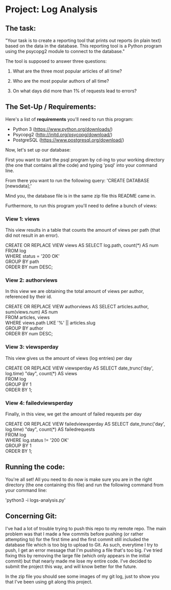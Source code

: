 # Project: Log Analysis

## The task:

"Your task is to create a reporting tool that prints out reports (in plain text) based on the data in the database. This reporting tool is a Python program using the psycopg2 module to connect to the database."

The tool is supposed to answer three questions:

1. What are the three most popular articles of all time?

2. Who are the most popular authors of all time?

3. On what days did more than 1% of requests lead to errors?


## The Set-Up / Requirements:

Here's a list of <b>requirements</b> you'll need to run this program:

- Python 3 (https://www.python.org/downloads/)
- Psycopg2 (http://initd.org/psycopg/download/)
- PostgreSQL (https://www.postgresql.org/download/)

Now, let's set up our database:

First you want to start the psql program by cd-ing to your working directory (the one that contains all the code) and typing 'psql' into your command line.

From there you want to run the following query:
'CREATE DATABASE [newsdata];'

Mind you, the database file is in the same zip file this README came in.


Furthermore, to run this program you'll need to define a bunch of views:

### View 1: views

This view results in a table that counts the amount of views per
path (that did not result in an error).

CREATE OR REPLACE VIEW views AS SELECT log.path, count(*) AS num <br>
FROM log <br>
WHERE status = '200 OK' <br>
GROUP BY path <br>
ORDER BY num DESC;


### View 2: authorviews

In this view we are obtaining the total amount of views per author, referenced by their id.

CREATE OR REPLACE VIEW authorviews AS SELECT articles.author, sum(views.num) AS num <br>
FROM articles, views <br>
WHERE views.path LIKE '%' || articles.slug <br>
GROUP BY author <br>
ORDER BY num DESC;

### View 3: viewsperday

This view gives us the amount of views (log entries) per day

CREATE OR REPLACE VIEW viewsperday AS SELECT date_trunc('day', log.time) "day", count(*) AS views <br>
FROM log <br>
GROUP BY 1 <br>
ORDER BY 1;

### View 4: failedviewsperday

Finally, in this view, we get the amount of failed requests per day

CREATE OR REPLACE VIEW failedviewsperday AS SELECT date_trunc('day', log.time) "day", count(*) AS failedrequests <br>
FROM log <br>
WHERE log.status != '200 OK' <br>
GROUP BY 1 <br>
ORDER BY 1;

## Running the code:

You're all set! All you need to do now is make sure you are in the right directory (the one containing this file) and run the following command from your command line:

'python3 -i logs-analysis.py'

## Concerning Git:

I've had a lot of trouble trying to push this repo to my remote repo. The main problem was that I made a few commits before pushing (or rather attempting to) for the first time and the first commit still included the database file which is too big to upload to Git.
As such, everytime I try to push, I get an error message that I'm pushing a file that's too big.
I've tried fixing this by removing the large file (which only appears in the initial commit) but that nearly made me lose my entire code.
I've decided to submit the project this way, and will know better for the future.

In the zip file you should see some images of my git log, just to show you that I've been using git along this project.
